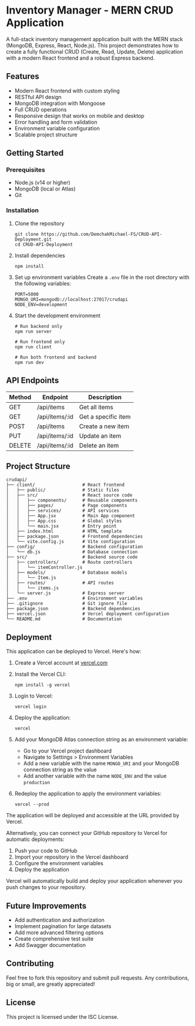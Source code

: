 # Inventory Manager - MERN CRUD Application

A full-stack inventory management application built with the MERN stack (MongoDB, Express, React, Node.js). This project demonstrates how to create a fully functional CRUD (Create, Read, Update, Delete) application with a modern React frontend and a robust Express backend.

## Features

- Modern React frontend with custom styling
- RESTful API design
- MongoDB integration with Mongoose
- Full CRUD operations
- Responsive design that works on mobile and desktop
- Error handling and form validation
- Environment variable configuration
- Scalable project structure

## Getting Started

### Prerequisites

- Node.js (v14 or higher)
- MongoDB (local or Atlas)
- Git

### Installation

1. Clone the repository
   ```
   git clone https://github.com/DemchakMichael-FS/CRUD-API-Deployment.git
   cd CRUD-API-Deployment
   ```

2. Install dependencies
   ```
   npm install
   ```

3. Set up environment variables
   Create a `.env` file in the root directory with the following variables:
   ```
   PORT=5000
   MONGO_URI=mongodb://localhost:27017/crudapi
   NODE_ENV=development
   ```

4. Start the development environment
   ```
   # Run backend only
   npm run server

   # Run frontend only
   npm run client

   # Run both frontend and backend
   npm run dev
   ```

## API Endpoints

| Method | Endpoint      | Description         |
|--------|---------------|---------------------|
| GET    | /api/items    | Get all items       |
| GET    | /api/items/:id| Get a specific item |
| POST   | /api/items    | Create a new item   |
| PUT    | /api/items/:id| Update an item      |
| DELETE | /api/items/:id| Delete an item      |

## Project Structure

```
crudapi/
├── client/                  # React frontend
│   ├── public/              # Static files
│   ├── src/                 # React source code
│   │   ├── components/      # Reusable components
│   │   ├── pages/           # Page components
│   │   ├── services/        # API services
│   │   ├── App.jsx          # Main App component
│   │   ├── App.css          # Global styles
│   │   └── main.jsx         # Entry point
│   ├── index.html           # HTML template
│   ├── package.json         # Frontend dependencies
│   └── vite.config.js       # Vite configuration
├── config/                  # Backend configuration
│   └── db.js                # Database connection
├── src/                     # Backend source code
│   ├── controllers/         # Route controllers
│   │   └── itemController.js
│   ├── models/              # Database models
│   │   └── Item.js
│   ├── routes/              # API routes
│   │   └── items.js
│   └── server.js            # Express server
├── .env                     # Environment variables
├── .gitignore               # Git ignore file
├── package.json             # Backend dependencies
├── vercel.json              # Vercel deployment configuration
└── README.md                # Documentation
```

## Deployment

This application can be deployed to Vercel. Here's how:

1. Create a Vercel account at [vercel.com](https://vercel.com)

2. Install the Vercel CLI:
   ```
   npm install -g vercel
   ```

3. Login to Vercel:
   ```
   vercel login
   ```

4. Deploy the application:
   ```
   vercel
   ```

5. Add your MongoDB Atlas connection string as an environment variable:
   - Go to your Vercel project dashboard
   - Navigate to Settings > Environment Variables
   - Add a new variable with the name `MONGO_URI` and your MongoDB connection string as the value
   - Add another variable with the name `NODE_ENV` and the value `production`

6. Redeploy the application to apply the environment variables:
   ```
   vercel --prod
   ```

The application will be deployed and accessible at the URL provided by Vercel.

Alternatively, you can connect your GitHub repository to Vercel for automatic deployments:

1. Push your code to GitHub
2. Import your repository in the Vercel dashboard
3. Configure the environment variables
4. Deploy the application

Vercel will automatically build and deploy your application whenever you push changes to your repository.

## Future Improvements

- Add authentication and authorization
- Implement pagination for large datasets
- Add more advanced filtering options
- Create comprehensive test suite
- Add Swagger documentation

## Contributing

Feel free to fork this repository and submit pull requests. Any contributions, big or small, are greatly appreciated!

## License

This project is licensed under the ISC License.
